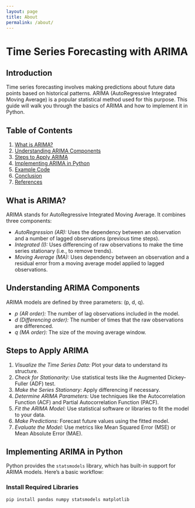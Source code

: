 ```yaml
---
layout: page
title: About
permalink: /about/
---
```


<!-- This is the base Jekyll theme. You can find out more info about customizing your Jekyll theme, as well as basic Jekyll usage documentation at [jekyllrb.com](https://jekyllrb.com/)

You can find the source code for Minima at GitHub:
[jekyll][jekyll-organization] /
[minima](https://github.com/jekyll/minima)

You can find the source code for Jekyll at GitHub:
[jekyll][jekyll-organization] /
[jekyll](https://github.com/jekyll/jekyll)


[jekyll-organization]: https://github.com/jekyll -->


# Time Series Forecasting with ARIMA

## Introduction
Time series forecasting involves making predictions about future data points based on historical patterns. ARIMA (AutoRegressive Integrated Moving Average) is a popular statistical method used for this purpose. This guide will walk you through the basics of ARIMA and how to implement it in Python.

## Table of Contents
1. [What is ARIMA?](#what-is-arima)
2. [Understanding ARIMA Components](#understanding-arima-components)
3. [Steps to Apply ARIMA](#steps-to-apply-arima)
4. [Implementing ARIMA in Python](#implementing-arima-in-python)
5. [Example Code](#example-code)
6. [Conclusion](#conclusion)
7. [References](#references)

## What is ARIMA?
ARIMA stands for AutoRegressive Integrated Moving Average. It combines three components:
- *AutoRegression (AR):* Uses the dependency between an observation and a number of lagged observations (previous time steps).
- *Integrated (I):* Uses differencing of raw observations to make the time series stationary (i.e., to remove trends).
- *Moving Average (MA):* Uses dependency between an observation and a residual error from a moving average model applied to lagged observations.

## Understanding ARIMA Components
ARIMA models are defined by three parameters: (p, d, q).
- *p (AR order):* The number of lag observations included in the model.
- *d (Differencing order):* The number of times that the raw observations are differenced.
- *q (MA order):* The size of the moving average window.

## Steps to Apply ARIMA
1. *Visualize the Time Series Data:* Plot your data to understand its structure.
2. *Check for Stationarity:* Use statistical tests like the Augmented Dickey-Fuller (ADF) test.
3. *Make the Series Stationary:* Apply differencing if necessary.
4. *Determine ARIMA Parameters:* Use techniques like the Autocorrelation Function (ACF) and Partial Autocorrelation Function (PACF).
5. *Fit the ARIMA Model:* Use statistical software or libraries to fit the model to your data.
6. *Make Predictions:* Forecast future values using the fitted model.
7. *Evaluate the Model:* Use metrics like Mean Squared Error (MSE) or Mean Absolute Error (MAE).

## Implementing ARIMA in Python
Python provides the `statsmodels` library, which has built-in support for ARIMA models. Here’s a basic workflow:

### Install Required Libraries
```bash
pip install pandas numpy statsmodels matplotlib
